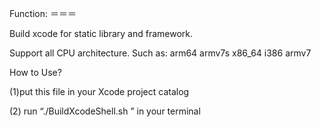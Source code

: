 Function: 
＝＝＝

Build xcode for static library and framework.

Support all CPU architecture. Such as: arm64 armv7s x86_64 i386 armv7

How to Use?

(1)put this file in your Xcode project catalog

(2) run “./BuildXcodeShell.sh ” in your terminal
